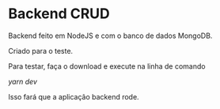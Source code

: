 # Backend CRUD

Backend feito em NodeJS e com o banco de dados MongoDB. 

Criado para o teste.

Para testar, faça o download e execute na linha de comando

*yarn dev*

Isso fará que a aplicação backend rode. 
